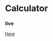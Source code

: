 # Calculator


<h3>live</h3>
<a href = "https://mayurmali2611.github.io/Calculator/">Here</a> </br>
